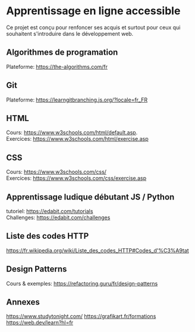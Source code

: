 # Apprentissage en ligne accessible
Ce projet est conçu pour renfoncer ses acquis et surtout pour ceux qui souhaitent s'introduire dans le développement web.

## Algorithmes de programation
Plateforme: https://the-algorithms.com/fr

## Git
Plateforme: https://learngitbranching.js.org/?locale=fr_FR

## HTML
Cours: https://www.w3schools.com/html/default.asp.  
Exercices: https://www.w3schools.com/html/exercise.asp  

## CSS
Cours: https://www.w3schools.com/css/  
Exercices: https://www.w3schools.com/css/exercise.asp

## Apprentissage ludique débutant JS / Python
tutoriel: https://edabit.com/tutorials  
Challenges: https://edabit.com/challenges

## Liste des codes HTTP
https://fr.wikipedia.org/wiki/Liste_des_codes_HTTP#Codes_d'%C3%A9tat

## Design Patterns
Cours & exemples: https://refactoring.guru/fr/design-patterns

## Annexes
https://www.studytonight.com/
https://grafikart.fr/formations
https://web.dev/learn?hl=fr

